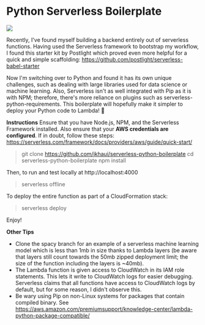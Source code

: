 # **Python Serverless Boilerplate**
<img src="https://misc-ddocs.s3-ap-southeast-2.amazonaws.com/py-lambda.png" />

Recently, I've found myself building a backend entirely out of serverless
functions. Having used the Serverless framework to bootstrap my workflow, 
I found this starter kit by Postlight which proved even more helpful for 
a quick and simple scaffolding: https://github.com/postlight/serverless-babel-starter

Now I'm switching over to Python and found it has its own unique challenges, 
such as dealing with large libraries used for data science or machine learning. 
Also, Serverless isn't as well integrated with Pip as it is with NPM; therefore, 
there's more reliance on plugins such as serverless-python-requirements. 
This boilerplate will hopefully make it simpler to deploy your Python code 
to Lambda! 🚀

**Instructions**
Ensure that you have Node.js, NPM, and the Serverless Framework installed. 
Also ensure that your **AWS credentials are configured**. If in doubt, follow 
these steps: https://serverless.com/framework/docs/providers/aws/guide/quick-start/

> git clone https://github.com/jkhaui/serverless-python-boilerplate
> cd serverless-python-boilerplate
> npm install

Then, to run and test locally at http://localhost:4000
> serverless offline

To deploy the entire function as part of a CloudFormation stack:
> serverless deploy

Enjoy!

**Other Tips**
- Clone the spacy branch for an example of a serverless machine learning model 
which is less than 1mb in size thanks to Lambda layers (be aware that layers still 
count towards the 50mb zipped deployment limit; the size of the function including 
the layers is ~40mb).
- The Lambda function is given access to CloudWatch in its IAM role 
statements. This lets it write to CloudWatch logs for easier debugging. Serverless 
claims that all functions have access to CloudWatch logs by default, but for some 
reason, I didn't observe this.
- Be wary using Pip on non-Linux systems for packages that contain compiled binary. 
See https://aws.amazon.com/premiumsupport/knowledge-center/lambda-python-package-compatible/
